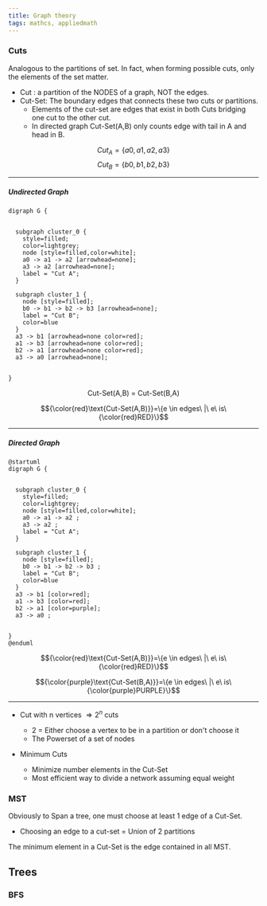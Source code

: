 ```yaml
---
title: Graph theory
tags: mathcs, appliedmath
---
```


### Cuts

Analogous to the partitions of set. 
In fact, when forming possible cuts, only the elements of the set matter.  


* Cut : a partition of the NODES of a graph, NOT the edges.
* Cut-Set: The boundary edges that connects these two cuts or partitions. 
  * Elements of the cut-set are edges that exist in both Cuts bridging one cut to the other cut.
  * In directed graph Cut-Set(A,B) only counts edge with tail in A and head in B.


$$Cut_A= \{a0,a1,a2,a3\}$$
$$Cut_B=\{b0,b1,b2,b3\}$$

---


##### Undirected Graph 

```plantuml
digraph G {
   
    
  subgraph cluster_0 {
    style=filled;
    color=lightgrey;
    node [style=filled,color=white];
    a0 -> a1 -> a2 [arrowhead=none];
    a3 -> a2 [arrowhead=none]; 
    label = "Cut A";
  }

  subgraph cluster_1 {
    node [style=filled];
    b0 -> b1 -> b2 -> b3 [arrowhead=none];
    label = "Cut B";
    color=blue
  }
  a3 -> b1 [arrowhead=none color=red];
  a1 -> b3 [arrowhead=none color=red];
  b2 -> a1 [arrowhead=none color=red];
  a3 -> a0 [arrowhead=none];


}
```


$$\text{Cut-Set(A,B) = Cut-Set(B,A)}$$

$${\color{red}\text{Cut-Set(A,B)}}=\{e \in edges\ |\ e\ is\ {\color{red}RED}\}$$



---

##### Directed Graph

```plantuml
@startuml
digraph G {
   
    
  subgraph cluster_0 {
    style=filled;
    color=lightgrey;
    node [style=filled,color=white];
    a0 -> a1 -> a2 ;
    a3 -> a2 ; 
    label = "Cut A";
  }

  subgraph cluster_1 {
    node [style=filled];
    b0 -> b1 -> b2 -> b3 ;
    label = "Cut B";
    color=blue
  }
  a3 -> b1 [color=red];
  a1 -> b3 [color=red];
  b2 -> a1 [color=purple];
  a3 -> a0 ;


}
@enduml
```
$${\color{red}\text{Cut-Set(A,B)}}=\{e \in edges\ |\ e\ is\ {\color{red}RED}\}$$

$${\color{purple}\text{Cut-Set(B,A)}}=\{e \in edges\ |\ e\ is\ {\color{purple}PURPLE}\}$$

---

* Cut with n vertices $\Rightarrow 2^n$ cuts 
  * 2 = Either choose a vertex to be in a partition or don't choose it
  * The Powerset of a set of nodes

* Minimum Cuts
  * Minimize number elements in the Cut-Set
  * Most efficient way to divide a network assuming equal weight


### MST

Obviously to Span a tree, one must choose at least 1 edge of a Cut-Set.

* Choosing an edge to a cut-set = Union of 2 partitions

The minimum element in a Cut-Set is the edge contained in all MST.  


## Trees

### BFS

